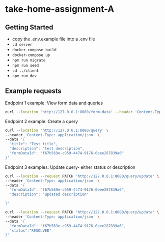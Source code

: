 # take-home-assignment-A

## Getting Started

- copy the .env.example file into a .env file
- `cd server`
- `docker-compose build`
- `docker-compose up`
- `npm run migrate`
- `npm run seed`
- `cd ../client`
- `npm run dev`

## Example requests

Endpoint 1 example: View form data and queries

```bash
curl --location 'http://127.0.0.1:8080/form-data' --header 'Content-Type: application/json'

```

Endpoint 2 example: Create a query

```bash
curl --location 'http://127.0.0.1:8080/query' \
--header 'Content-Type: application/json' \
--data '{
  "title": "Test title",
  "description": "test description",
  "formDataId": "f67b569e-c959-4474-9176-0eee287839a6"
}'
```

Endpoint 3 examples: Update query- either status or description

```bash
curl --location --request PATCH 'http://127.0.0.1:8080/query/update' \
--header 'Content-Type: application/json' \
--data '{
  "formDataId": "f67b569e-c959-4474-9176-0eee287839a6",
  "description": "updated description"

}'
```

```bash
curl --location --request PATCH 'http://127.0.0.1:8080/query/update' \
--header 'Content-Type: application/json' \
--data '{
  "formDataId": "f67b569e-c959-4474-9176-0eee287839a6",
  "status":"RESOLVED"
}'
```
